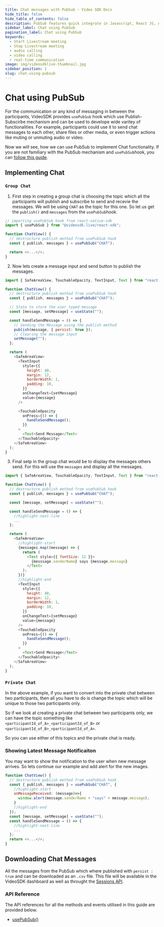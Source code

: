 ```yaml
---
title: Chat messages with PubSub - Video SDK Docs
hide_title: false
hide_table_of_contents: false
description: PubSub features quick integrate in Javascript, React JS, Android, IOS, React Native, Flutter with Video SDK to add live video & audio conferencing to your applications.
sidebar_label: Chat using PubSub
pagination_label: Chat using PubSub
keywords:
  - Start Livestream meeting
  - Stop Livestream meeting
  - audio calling
  - video calling
  - real-time communication
image: img/videosdklive-thumbnail.jpg
sidebar_position: 1
slug: chat-using-pubsub
---
```


# Chat using PubSub

For the communication or any kind of messaging in between the participants, VideoSDK provides `usePubSub` hook which use Publish-Subscirbe mechanism and can be used to develope wide varitey of functionalities. For example, participants could use it to send chat messages to each other, share files or other media, or even trigger actions like muting or unmuting audio or video.

Now we will see, how we can use PubSub to implement Chat functionality. If you are not familiary with the PubSub mechanism and `usePubSub`hook, you can [follow this guide](./pubsub).

## Implementing Chat

### `Group Chat`

1. First step in creating a group chat is choosing the topic which all the participants will publish and subscribe to send and recevie the messages. We will be using `CHAT` as the topic for this one. So let us get the `publish()` and `messages` from the `usePubSub`hook.

```js
// importing usePubSub hook from react-native-sdk
import { usePubSub } from "@videosdk.live/react-sdk";

function ChatView() {
  // destructure publish method from usePubSub hook
  const { publish, messages } = usePubSub("CHAT");

  return <>...</>;
}
```

2. Now lets create a message input and send button to publish the messages.

```js
import { SafeAreaView, TouchableOpacity, TextInput, Text } from "react-native";

function ChatView() {
  // destructure publish method from usePubSub hook
  const { publish, messages } = usePubSub("CHAT");

  // State to store the user typed message
  const [message, setMessage] = useState("");

  const handleSendMessage = () => {
    // Sending the Message using the publish method
    publish(message, { persist: true });
    // Clearing the message input
    setMessage("");
  };

  return (
    <SafeAreaView>
      <TextInput
        style={{
          height: 40,
          margin: 12,
          borderWidth: 1,
          padding: 10,
        }}
        onChangeText={setMessage}
        value={message}
      />

      <TouchableOpacity
        onPress={() => {
          handleSendMessage();
        }}
      >
        <Text>Send Message</Text>
      </TouchableOpacity>
    </SafeAreaView>
  );
}
```

3. Final setp in the group chat would be to display the messages others send. For this will use the `messages` and display all the messages.

```js
import { SafeAreaView, TouchableOpacity, TextInput, Text } from "react-native";

function ChatView() {
  // destructure publish method from usePubSub hook
  const { publish, messages } = usePubSub("CHAT");

  const [message, setMessage] = useState("");

  const handleSendMessage = () => {
    //highlight-next-line
    ...
  };

  return (
    <SafeAreaView>
      //highlight-start
      {messages.map((message) => {
        return (
          <Text style={{ fontSize: 12 }}>
            {messsage.senderName} says {message.message}
          </Text>
        );
      })}
      //highlight-end
      <TextInput
        style={{
          height: 40,
          margin: 12,
          borderWidth: 1,
          padding: 10,
        }}
        onChangeText={setMessage}
        value={message}
      />
      <TouchableOpacity
        onPress={() => {
          handleSendMessage();
        }}
      >
        <Text>Send Message</Text>
      </TouchableOpacity>
    </SafeAreaView>
  );
}

```

### `Private Chat`

In the above example, if you want to convert into the private chat between two participants, then all you have to do is change the topic which will be unique to those two participants only.

So if we look at creating a private chat between two participants only, we can have the topic something like `<participantId_of_A>_<participantId_of_B>` or `<participantId_of_B>_<participantId_of_A>`.

So you can use either of this topics and the private chat is ready.

### Showing Latest Message Notificaiton

You may want to show the notification to the user when new message arrives. So lets continue our example and add alert for the new images.

```js
function ChatView() {
  // destructure publish method from usePubSub hook
  const { publish, messages } = usePubSub("CHAT", {
    //highlight-start
    onMessageReceived: (message)=>{
      window.alert(message.senderName + "says" + message.message);
    }
    //highlight-end
  });
  const [message, setMessage] = useState("");
  const handleSendMessage = () => {
    //highlight-next-line
    ...
  };
  return <>...</>;
}
```

## Downloading Chat Messages

All the messages from the PubSub which where published with `persist : true` and can be downloaded as an `.csv` file. This file will be available in the VideoSDK dashboard as well as throught the [Sessions API](/api-reference/realtime-communication/fetch-session-using-sessionid).

### API Reference

The API references for all the methods and events utilised in this guide are provided below.

- [usePubSub()](/react/api/sdk-reference/use-pubsub)
